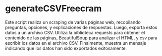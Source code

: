 # generateCSVFreecram
 Este script realiza un scraping de varias páginas web, recopilando preguntas, opciones, y explicaciones de respuestas. Luego, exporta estos datos a un archivo CSV. Utiliza la biblioteca requests para obtener el contenido de las páginas, BeautifulSoup para analizar el HTML, y csv para escribir los datos en el archivo CSV. Finalmente, muestra un mensaje indicando que los datos han sido exportados exitosamente.
